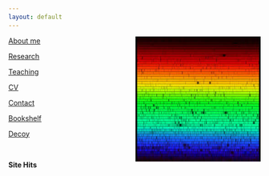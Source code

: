 ```yaml
---
layout: default
---
```

<img align="right" src= "./solarspec.jpg" width="250" height="250">

[About me](./aboutme.md)

[Research](./research.md)

[Teaching](./teaching.md)

<!--[Fun](./fun.md)-->

[CV](./cv.md)

[Contact](./contact.md)

[Bookshelf](./books.md)

[Decoy](./decoy.md)

<!--[Counter](./counterpage.md)-->
<br>

<strong> Site Hits </strong> <script type='text/javascript' src='https://www.freevisitorcounters.com/auth.php?id=bc4609a39dc1e2fdf7bf02e4c27d946b62c1cebf'></script>
<script type="text/javascript" src="https://www.freevisitorcounters.com/en/home/counter/823962/t/5"></script> 


<!--[Other](./other.md)-->
<!--<figure>
  <img align="right" src= "./solarspec.jpg" width="250" height="250">
  <figcaption>this is what it's all about</figcaption>
</figure>-->
